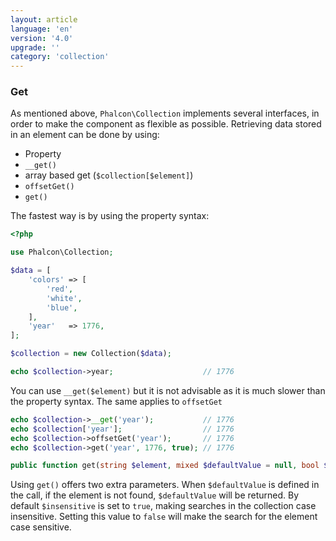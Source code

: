 ```yaml
---
layout: article
language: 'en'
version: '4.0'
upgrade: ''
category: 'collection'
---
```

### Get
As mentioned above, `Phalcon\Collection` implements several interfaces, in order to make the component as flexible as possible. Retrieving data stored in an element can be done by using:
- Property
- `__get()`
- array based get (`$collection[$element]`)
- `offsetGet()`
- `get()`

The fastest way is by using the property syntax:

```php
<?php

use Phalcon\Collection;

$data = [
    'colors' => [
        'red',
        'white',
        'blue',
    ],
    'year'   => 1776,
];

$collection = new Collection($data);

echo $collection->year;                    // 1776
```

You can use `__get($element)` but it is not advisable as it is much slower than the property syntax. The same applies to `offsetGet`

```php
echo $collection->__get('year');           // 1776
echo $collection['year'];                  // 1776
echo $collection->offsetGet('year');       // 1776
echo $collection->get('year', 1776, true); // 1776
```

```php
public function get(string $element, mixed $defaultValue = null, bool $insensitive = true):  mixed
```
Using `get()` offers two extra parameters. When `$defaultValue` is defined in the call, if the element is not found, `$defaultValue` will be returned.  By default `$insensitive` is set to `true`, making searches in the collection case insensitive. Setting this value to `false` will make the search for the element case sensitive. 
